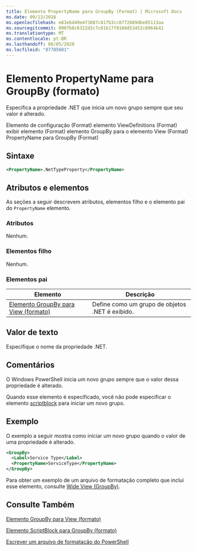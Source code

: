 ```yaml
---
title: Elemento PropertyName para GroupBy (Format) | Microsoft Docs
ms.date: 09/13/2016
ms.openlocfilehash: e83ebd49e4f3087c817b3cc8772889dbe85113aa
ms.sourcegitcommit: 0907b8c6322d2c7c61b17f8168d53452c8964b41
ms.translationtype: MT
ms.contentlocale: pt-BR
ms.lasthandoff: 08/05/2020
ms.locfileid: "87785601"
---
```

# <a name="propertyname-element-for-groupby-format"></a>Elemento PropertyName para GroupBy (formato)

Especifica a propriedade .NET que inicia um novo grupo sempre que seu valor é alterado.

Elemento de configuração (Format) elemento ViewDefinitions (Format) exibir elemento (Format) elemento GroupBy para o elemento View (Format) PropertyName para GroupBy (Format)

## <a name="syntax"></a>Sintaxe

```xml
<PropertyName>.NetTypeProperty</PropertyName>
```

## <a name="attributes-and-elements"></a>Atributos e elementos

As seções a seguir descrevem atributos, elementos filho e o elemento pai do `PropertyName` elemento.

### <a name="attributes"></a>Atributos

Nenhum.

### <a name="child-elements"></a>Elementos filho

Nenhum.

### <a name="parent-elements"></a>Elementos pai

|Elemento|Descrição|
|-------------|-----------------|
|[Elemento GroupBy para View (formato)](./groupby-element-for-view-format.md)|Define como um grupo de objetos .NET é exibido.|

## <a name="text-value"></a>Valor de texto

Especifique o nome da propriedade .NET.

## <a name="remarks"></a>Comentários

O Windows PowerShell inicia um novo grupo sempre que o valor dessa propriedade é alterado.

Quando esse elemento é especificado, você não pode especificar o elemento [scriptblock](./scriptblock-element-for-groupby-format.md) para iniciar um novo grupo.

## <a name="example"></a>Exemplo

O exemplo a seguir mostra como iniciar um novo grupo quando o valor de uma propriedade é alterado.

```xml
<GroupBy>
  <Label>Service Type</Label>
  <PropertyName>ServiceType</PropertyName>
</GroupBy>

```

Para obter um exemplo de um arquivo de formatação completo que inclui esse elemento, consulte [Wide View (GroupBy)](./wide-view-groupby.md).

## <a name="see-also"></a>Consulte Também

[Elemento GroupBy para View (formato)](./groupby-element-for-view-format.md)

[Elemento ScriptBlock para GroupBy (formato)](./scriptblock-element-for-groupby-format.md)

[Escrever um arquivo de formatação do PowerShell](./writing-a-powershell-formatting-file.md)

